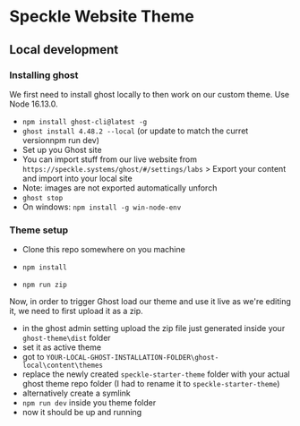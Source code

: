 # Speckle Website Theme

## Local development

### Installing ghost

We first need to install ghost locally to then work on our custom theme.
Use Node 16.13.0.

- `npm install ghost-cli@latest -g`
- `ghost install 4.48.2 --local` (or update to match the curret versionnpm run dev)
- Set up you Ghost site
- You can import stuff from our live website from `https://speckle.systems/ghost/#/settings/labs` > Export your content and import into your local site
- Note: images are not exported automatically unforch
- `ghost stop`
- On windows: `npm install -g win-node-env`

### Theme setup

- Clone this repo somewhere on you machine

- `npm install`
- `npm run zip`

Now, in order to trigger Ghost load our theme and use it live as we're editing it, we need to first upload it as a zip.

- in the ghost admin setting upload the zip file just generated inside your `ghost-theme\dist` folder
- set it as active theme
- got to `YOUR-LOCAL-GHOST-INSTALLATION-FOLDER\ghost-local\content\themes`
- replace the newly created `speckle-starter-theme` folder with your actual ghost theme repo folder (I had to rename it to `speckle-starter-theme`)
- alternatively create a symlink
- `npm run dev` inside you theme folder
- now it should be up and running
